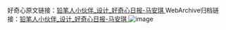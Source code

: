 好奇心原文链接：[铅笔人小伙伴_设计_好奇心日报-马安琪 ](https://www.qdaily.com/articles/11783.html)
WebArchive归档链接：[铅笔人小伙伴_设计_好奇心日报-马安琪 ](http://web.archive.org/web/20190623171056/https://www.qdaily.com/articles/11783.html)
![image](http://ww3.sinaimg.cn/large/007d5XDply1g3walckub5j30u02tbtl4)